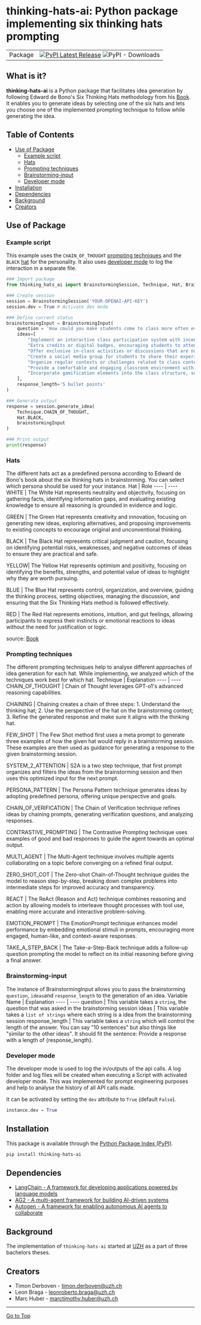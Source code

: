 # thinking-hats-ai: Python package implementing six thinking hats prompting

| | |
| --- | --- |
| Package | [![PyPI Latest Release](https://img.shields.io/pypi/v/thinking-hats-ai.svg)](https://pypi.org/project/thinking-hats-ai/) ![PyPI - Downloads](https://img.shields.io/pypi/dm/thinking-hats-ai)|


## What is it?
**thinking-hats-ai** is a Python package that facilitates idea generation by following Edward de Bono's Six Thinking Hats methodology from his [Book](https://swisscovery.slsp.ch/permalink/41SLSP_NETWORK/1ufb5t2/alma991081046019705501). It enables you to generate ideas by selecting one of the six hats and lets you choose one of the implemented prompting technique to follow while generating the idea.


## Table of Contents
- [Use of Package](#use-of-package)
    - [Example script](#example-script)
    - [Hats](#hats)
    - [Prompting techniques](#prompting-techniques)
    - [Brainstorming-input](#brainstorming-input)
    - [Developer mode](#developer-mode)
- [Installation](#installation)
- [Dependencies](#dependencies)
- [Background](#background)
- [Creators](#creators)


## Use of Package
### Example script
This example uses the `CHAIN_OF_THOUGHT` [prompting techniques](#prompting-techniques) and the `BLACK` [hat](#hats) for the personality. It also uses [developer mode](#developer-mode) to log the interaction in a separate file.
```python
### Import package
from thinking_hats_ai import BrainstormingSession, Technique, Hat, BrainstormingInput

### Create session
session = BrainstormingSession('YOUR-OPENAI-API-KEY')
session.dev = True # Activate dev mode

### Define current status
brainstormingInput = BrainstormingInput(
    question = 'How could you make students come to class more often even though there are podcasts provided for each lecture?',
    ideas=[
        "Implement an interactive class participation system with incentives",
        "Extra credits or digital badges, encouraging students to attend and engage actively",
        "Offer exclusive in-class activities or discussions that are not available in the podcasts",
        "Create a social media group for students to share their experiences and insights from attending class",
        "Organize regular contests or challenges related to class content, with prizes for participants",
        "Provide a comfortable and engaging classroom environment with refreshments and seating arrangements",
        "Incorporate gamification elements into the class structure, such as quizzes or team-based activities",
    ],
    response_length='5 bullet points'
)

### Generate output
response = session.generate_idea(
    Technique.CHAIN_OF_THOUGHT,
    Hat.BLACK,
    brainstormingInput
)

### Print output
print(response)
```

### Hats
The different hats act as a predefined persona according to Edward de Bono's book about the six thinking hats in brainstorming. You can select which persona should be used for your instance.
Hat   | Role
----  | ----
WHITE | The White Hat represents neutrality and objectivity, focusing on gathering facts, identifying information gaps, and evaluating existing knowledge to ensure all reasoning is grounded in evidence and logic.

GREEN | The Green Hat represents creativity and innovation, focusing on generating new ideas, exploring alternatives, and proposing improvements to existing concepts to encourage original and unconventional thinking.

BLACK | The Black Hat represents critical judgment and caution, focusing on identifying potential risks, weaknesses, and negative outcomes of ideas to ensure they are practical and safe.

YELLOW| The Yellow Hat represents optimism and positivity, focusing on identifying the benefits, strengths, and potential value of ideas to highlight why they are worth pursuing.

BLUE  | The Blue Hat represents control, organization, and overview, guiding the thinking process, setting objectives, managing the discussion, and ensuring that the Six Thinking Hats method is followed effectively.

RED   | The Red Hat represents emotions, intuition, and gut feelings, allowing participants to express their instincts or emotional reactions to ideas without the need for justification or logic.

source: [Book](https://swisscovery.slsp.ch/permalink/41SLSP_NETWORK/1ufb5t2/alma991081046019705501)


### Prompting techniques
The different prompting techniques help to analyse different approaches of idea generation for each hat. While implementing, we analyzed which of the techniques work best for which hat.
Technique               | Explanation
----                    | ----
CHAIN_OF_THOUGHT        | Chain of Thought leverages GPT-o1's advanced reasoning capabilities.

CHAINING                | Chaining creates a chain of three steps: 1. Understand the thinking hat; 2. Use the perspective of the hat on the brainstorming context; 3. Refine the generated response and make sure it aligns with the thinking hat.

FEW_SHOT                | The Few Shot method first uses a meta prompt to generate three examples of how the given hat would reply in a brainstorming session. These examples are then used as guidance for generating a response to the given brainstorming session.

SYSTEM_2_ATTENTION      | S2A is a two step technique, that first prompt organizes and filters the ideas from the brainstorming session and then uses this optimized input for the next prompt.

PERSONA_PATTERN         | The Persona Pattern technique generates ideas by adopting predefined persona, offering unique perspective and goals.

CHAIN_OF_VERIFICATION   | The Chain of Verification technique refines ideas by chaining prompts, generating verification questions, and analyzing responses.

CONTRASTIVE_PROMPTING   | The Contrastive Prompting technique uses examples of good and bad responses to guide the agent towards an optimal output.

MULTI_AGENT             | The Multi-Agent technique involves multiple agents collaborating on a topic before converging on a refined final output.

ZERO_SHOT_COT           | The Zero-shot Chain-of-Thought technique guides the model to reason step-by-step, breaking down complex problems into intermediate steps for improved accuracy and transparency.

REACT                   | The ReAct (Reason and Act) technique combines reasoning and action by allowing models to interleave thought processes with tool use, enabling more accurate and interactive problem-solving.

EMOTION_PROMPT          | The EmotionPrompt technique enhances model performance by embedding emotional stimuli in prompts, encouraging more engaged, human-like, and context-aware responses.

TAKE_A_STEP_BACK        | The Take-a-Step-Back technique adds a follow-up question prompting the model to reflect on its initial reasoning before giving a final answer.



### Brainstorming-input
The instance of BrainstormingInput allows you to pass the brainstorming `question`, `ideas`and `response_length` to the generation of an idea.
Variable Name    | Explanation
----             | ----
question         | This variable takes a `string`, the question that was asked in the brainstorming session
ideas            | This variable takes a `list of strings` where each string is a idea from the brainstorming session
response_length  | This variable takes a `string` which will control the length of the answer. You can say "10 sentences" but also things like "similar to the other ideas". It should fit the sentence: Provide a response with a length of {response_length}.


### Developer mode
The developer mode is used to log the in/outputs of the api calls. A log folder and log files will be created when executing a Script with activated developer mode. This was implemented for prompt engineering purposes and help to analyse the history of all API calls made. 

It can be activated by setting the `dev` attribute to `True` (default `False`).
```python
instance.dev = True
```


## Installation
This package is available through the [Python
Package Index (PyPI)](https://pypi.org/project/thinking-hats-ai).

```sh
pip install thinking-hats-ai
```


## Dependencies
- [LangChain - A framework for developing applications powered by language models](https://www.langchain.com)
- [AG2 - A multi-agent framework for building AI-driven systems](https://ag2.ai)
- [Autogen - A framework for enabling autonomous AI agents to collaborate](https://microsoft.github.io/autogen/stable//index.html)


## Background
The implementation of ``thinking-hats-ai`` started at [UZH](https://www.uzh.ch) as a part of three bachelors theses.


## Creators
- Timon Derboven - [timon.derboven@uzh.ch](mailto:timon.derboven@uzh.ch)
- Leon Braga - [leonroberto.braga@uzh.ch](mailto:leonroberto.braga@uzh.ch)
- Marc Huber - [marctimothy.huber@uzh.ch](mailto:marctimothy.huber@uzh.ch)


<hr>

[Go to Top](#table-of-contents)